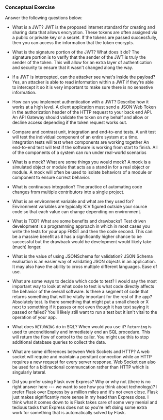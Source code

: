 ### Conceptual Exercise

Answer the following questions below:

- What is a JWT?
  JWT is the proposed internet standard for creating and sharing data that allows encryption. These tokens are often assigned via a public or private key or a secret. If the tokens are passed successfully, then you can access the information that the token encrypts. 

- What is the signature portion of the JWT?  What does it do?
  The signature portion is to verify that the sender of the JWT is truly the sender of the token. This will allow for an extra layer of authentication and security to ensure that it wasn't changed along the way. 

- If a JWT is intercepted, can the attacker see what's inside the payload?
  Yes, an attacker is able to read information within a JWT if they're able to intercept it so it is very important to make sure there is no sensetive information. 

- How can you implement authentication with a JWT?  Describe how it works at a high level.
  A client application must send a JSON Web Token in the authorization header of the HTTP request to your back end API. An API Gateway should validate the token on my behalf and allow or decline access depending if the token request works out. 

- Compare and contrast unit, integration and end-to-end tests.
  A unit test will test the individual compenent of an entire system at a time. 
  Integration tests will test when components are working together
  An end-to-end test will test if the software is working from start to finish. All of the components of a system can run under real-world scenarios

- What is a mock? What are some things you would mock?
  A mock is a simulated object or module that acts as a stand in for a real object or module. A mock will often be used to isolate behaviors of a module or component to ensure correct behavior.  

- What is continuous integration?
  The practice of automating code changes from multiple contributors into a single project. 

- What is an environment variable and what are they used for?
  Environment variables are typically K:V figured outside your source code so that each value can change depending on environment. 

- What is TDD? What are some benefits and drawbacks?
  Test driven development is a programming approach in which in most cases you write the tests for your app FIRST and then the code second. This can be a massive benefit as it has a significantly higher chance to be successful but the drawback would be development would likely take (much) longer. 

- What is the value of using JSONSchema for validation?
  JSON Schema evaluation is an easier way of validating JSON objects in an application. It may also have the ability to cross multiple different languages. Ease of use. 

- What are some ways to decide which code to test?
  I would say the most important way to look at what code to test is what code directly affects the behavior of the overall software. Is there a segment of code that returns something that will be vitally important for the rest of the app? Absolutely test. Is there something that might put a small check or X next to something if it passes or not even though it has text saying it passed or failed? You'll likely still want to run a test but it isn't vital to the operation of your app. 

- What does `RETURNING` do in SQL? When would you use it?
  `Returning` is used to unconditionally and immediately end an SQL procedure. This will return the flow of control to the caller. You might use this to stop additional database queries to collect the data. 

- What are some differences between Web Sockets and HTTP?
  A web socket will require and maintain a persitant connection while an HTTP requires a new request for every server response. Web Socket can also be used for a bidirectional communcation rather than HTTP which is singularly lateral. 

- Did you prefer using Flask over Express? Why or why not (there is no right
  answer here --- we want to see how you think about technology)?
  I prefer Flask over Express by a million miles and it's not even close. Flask just makes significantly more sense in my head than Express does. I think what it comes down to is Flask takes care of some very menial and tedious tasks that Express does not so you're left doing some extra work for something that is automatically solved by Flask. 
